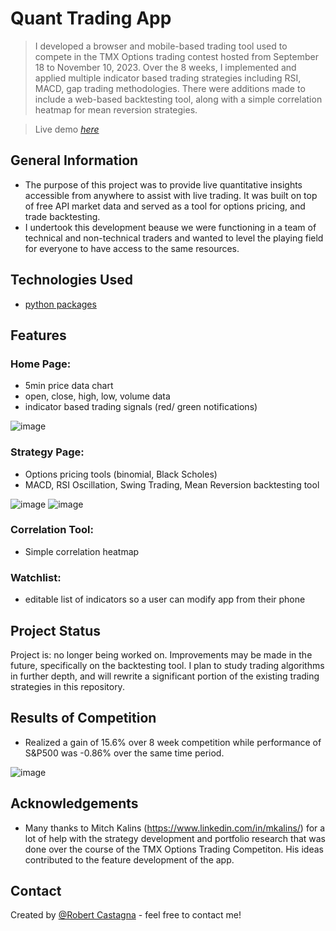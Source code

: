 # Quant Trading App
> I developed a browser and mobile-based trading tool used to compete in the TMX Options trading contest hosted from September 18 to November 10, 2023. Over the 8 weeks, I implemented and applied multiple indicator based trading strategies including RSI, MACD, gap trading methodologies. There were additions made to include a web-based backtesting tool, along with a simple correlation heatmap for mean reversion strategies.

> Live demo [_here_](https://quanttrading.streamlit.app/)


## General Information
- The purpose of this project was to provide live quantitative insights accessible from anywhere to assist with live trading. It was built on top of free API market data and served as a tool for options pricing, and trade backtesting.  
- I undertook this development beause we were functioning in a team of technical and non-technical traders and wanted to level the playing field for everyone to have access to the same resources. 


## Technologies Used
- [python packages](requirements.txt)


## Features
### Home Page:
- 5min price data chart
- open, close, high, low, volume data
- indicator based trading signals (red/ green notifications)
  
![image](https://github.com/RobertCastagna/Quant_Trading/assets/49927397/929f4dc7-a17f-4cad-b1b2-418ca9b655a6)

### Strategy Page:
- Options pricing tools (binomial, Black Scholes)
- MACD, RSI Oscillation, Swing Trading, Mean Reversion backtesting tool
  
![image](https://github.com/RobertCastagna/Quant_Trading/assets/49927397/2378ff1f-2b9f-4109-aeed-402fb485e1e1)
![image](https://github.com/RobertCastagna/Quant_Trading/assets/49927397/5eb7aed3-b841-446b-bcd8-a5a313cbe533)

### Correlation Tool:
- Simple correlation heatmap 

### Watchlist:
- editable list of indicators so a user can modify app from their phone 


## Project Status
Project is: no longer being worked on. Improvements may be made in the future, specifically on the backtesting tool. I plan to study trading algorithms in further depth, and will rewrite a significant portion of the existing trading strategies in this repository. 

## Results of Competition
- Realized a gain of 15.6% over 8 week competition while performance of S&P500 was -0.86% over the same time period.

![image](https://github.com/RobertCastagna/Quant_Trading/assets/49927397/ea283724-b4cb-4539-b130-eac215388e92)


## Acknowledgements
- Many thanks to Mitch Kalins (https://www.linkedin.com/in/mkalins/) for a lot of help with the strategy development and portfolio research that was done over the course of the TMX Options Trading Competiton. His ideas contributed to the feature development of the app. 


## Contact
Created by [@Robert Castagna](https://www.linkedin.com/in/castagnarobert/) - feel free to contact me!
